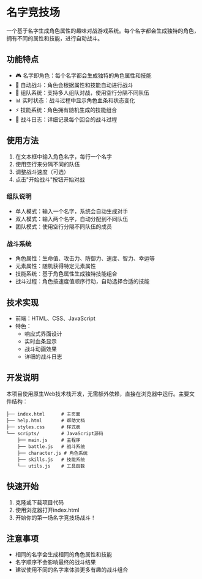 # 名字竞技场

一个基于名字生成角色属性的趣味对战游戏系统。每个名字都会生成独特的角色，拥有不同的属性和技能，进行自动战斗。

## 功能特点

- 🎮 名字即角色：每个名字都会生成独特的角色属性和技能
- 🤖 自动战斗：角色会根据属性和技能自动进行战斗
- 👥 组队系统：支持多人组队对战，使用空行分隔不同队伍
- 📊 实时状态：战斗过程中显示角色血条和状态变化
- ⚡ 技能系统：角色拥有随机生成的技能组合
- 🎯 战斗日志：详细记录每个回合的战斗过程

## 使用方法

1. 在文本框中输入角色名字，每行一个名字
2. 使用空行来分隔不同的队伍
3. 调整战斗速度（可选）
4. 点击"开始战斗"按钮开始对战

### 组队说明

- 单人模式：输入一个名字，系统会自动生成对手
- 双人模式：输入两个名字，自动分配到不同队伍
- 团队模式：使用空行分隔不同队伍的成员

### 战斗系统

- 角色属性：生命值、攻击力、防御力、速度、智力、幸运等
- 元素属性：随机获得特定元素属性
- 技能系统：基于角色属性生成独特技能组合
- 战斗过程：角色按速度值顺序行动，自动选择合适的技能

## 技术实现

- 前端：HTML、CSS、JavaScript
- 特色：
  - 响应式界面设计
  - 实时血条显示
  - 战斗动画效果
  - 详细的战斗日志

## 开发说明

本项目使用原生Web技术栈开发，无需额外依赖，直接在浏览器中运行。主要文件结构：

```
├── index.html      # 主页面
├── help.html       # 帮助文档
├── styles.css      # 样式表
└── scripts/        # JavaScript源码
    ├── main.js     # 主程序
    ├── battle.js   # 战斗系统
    ├── character.js # 角色系统
    ├── skills.js   # 技能系统
    └── utils.js    # 工具函数
```

## 快速开始

1. 克隆或下载项目代码
2. 使用浏览器打开index.html
3. 开始你的第一场名字竞技场战斗！

## 注意事项

- 相同的名字会生成相同的角色属性和技能
- 名字顺序不会影响最终的战斗结果
- 建议使用不同的名字来体验更多有趣的战斗组合

